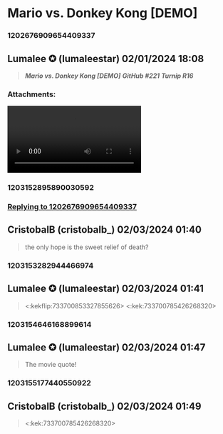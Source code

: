 # Mario vs. Donkey Kong [DEMO]
### 1202676909654409337
## Lumalee ✪ (lumaleestar) 02/01/2024 18:08 

> ***Mario vs. Donkey Kong [DEMO]***
> ***GitHub #221***
> ***Turnip R16***
### Attachments: 
![M_v_K.mp4](https://yuzudiscordbackup.s3.us-west-2.amazonaws.com/files-media/1202676909654409337_M_v_K.mp4)

### 1203152895890030592
### [Replying to 1202676909654409337](#1202676909654409337)
## CristobalB (cristobalb_) 02/03/2024 01:40 

> the only hope is the sweet relief of death?

### 1203153282944466974
## Lumalee ✪ (lumaleestar) 02/03/2024 01:41 

> <:kekflip:733700853327855626> <:kek:733700785426268320>

### 1203154646168899614
## Lumalee ✪ (lumaleestar) 02/03/2024 01:47 

> The movie quote!

### 1203155177440550922
## CristobalB (cristobalb_) 02/03/2024 01:49 

> <:kek:733700785426268320>

